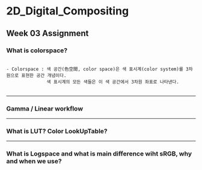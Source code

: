 # 2D_Digital_Compositing
## Week 03 Assignment
### What is colorspace?
<pre>
<code>
- Colorspace : 색 공간(色空間, color space)은 색 표시계(color system)를 3차원으로 표현한 공간 개념이다. 
               색 표시계의 모든 색들은 이 색 공간에서 3차원 좌표로 나타낸다.
</code>
</pre>

-------------
### Gamma / Linear workflow

------------
### What is LUT? Color LookUpTable?

---------------
### What is Logspace and what is main difference wiht sRGB, why and when we use?

